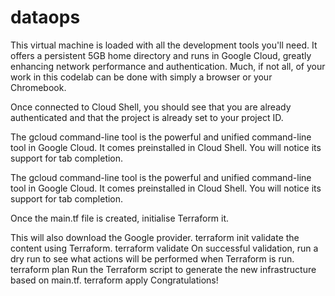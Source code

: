 # dataops

This virtual machine is loaded with all the development tools you'll need. It offers a persistent 5GB home directory and runs in Google Cloud, greatly enhancing network performance and authentication. Much, if not all, of your work in this codelab can be done with simply a browser or your Chromebook.

Once connected to Cloud Shell, you should see that you are already authenticated and that the project is already set to your project ID.

The gcloud command-line tool is the powerful and unified command-line tool in Google Cloud. It comes preinstalled in Cloud Shell. You will notice its support for tab completion.

The gcloud command-line tool is the powerful and unified command-line tool in Google Cloud. It comes preinstalled in Cloud Shell. You will notice its support for tab completion.

Once the main.tf file is created, initialise Terraform it. 







This will also download the Google provider.
terraform init
validate the content using Terraform.
terraform validate
On successful validation, run a dry run to see what actions will be performed when Terraform is run.
terraform plan
Run the Terraform script to generate the new infrastructure based on main.tf.
terraform apply
Congratulations!

